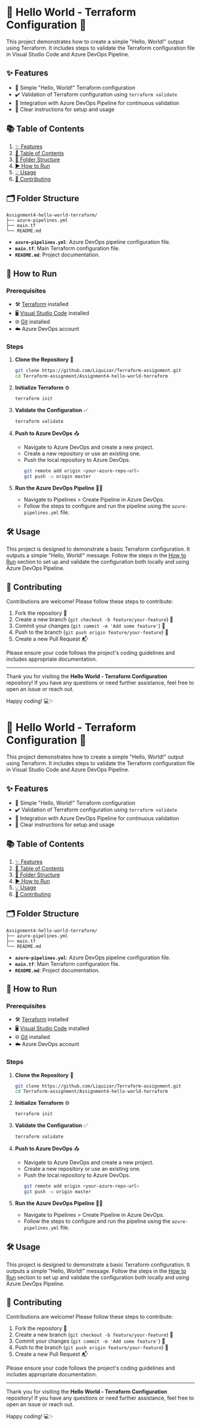 # 🌟 Hello World - Terraform Configuration 🌟

This project demonstrates how to create a simple "Hello, World!" output using Terraform. It includes steps to validate the Terraform configuration file in Visual Studio Code and Azure DevOps Pipeline.

## ✨ Features

- 📝 Simple "Hello, World!" Terraform configuration
- ✔️ Validation of Terraform configuration using `terraform validate`
- 🔄 Integration with Azure DevOps Pipeline for continuous validation
- 📖 Clear instructions for setup and usage

## 📚 Table of Contents

1. [✨ Features](#-features)
2. [📑 Table of Contents](#-table-of-contents)
3. [📁 Folder Structure](#-folder-structure)
4. [▶️ How to Run](#-how-to-run)
5. [💡 Usage](#-usage)
6. [🤝 Contributing](#-contributing)

## 🗂 Folder Structure

```
Assignment4-hello-world-terraform/
├── azure-pipelines.yml
├── main.tf
└── README.md
```

- **`azure-pipelines.yml`**: Azure DevOps pipeline configuration file.
- **`main.tf`**: Main Terraform configuration file.
- **`README.md`**: Project documentation.

## 🚀 How to Run

### Prerequisites

- 🛠 [Terraform](https://www.terraform.io/downloads) installed
- 🖥 [Visual Studio Code](https://code.visualstudio.com/) installed
- 🌐 [Git](https://git-scm.com/downloads) installed
- ☁️ Azure DevOps account

### Steps

1. **Clone the Repository** 🐙

   ```sh
   git clone https://github.com/Liquizar/Terraform-assignment.git
   cd Terraform-assignment/Assignment4-hello-world-terraform
   ```

2. **Initialize Terraform** ⚙️

   ```sh
   terraform init
   ```

3. **Validate the Configuration** ✅

   ```sh
   terraform validate
   ```

4. **Push to Azure DevOps** 📤

   - Navigate to Azure DevOps and create a new project.
   - Create a new repository or use an existing one.
   - Push the local repository to Azure DevOps.
     ```sh
     git remote add origin <your-azure-repo-url>
     git push -u origin master
     ```

5. **Run the Azure DevOps Pipeline** 🚴‍♂️
   - Navigate to Pipelines > Create Pipeline in Azure DevOps.
   - Follow the steps to configure and run the pipeline using the `azure-pipelines.yml` file.

## 🛠 Usage

This project is designed to demonstrate a basic Terraform configuration. It outputs a simple "Hello, World!" message. Follow the steps in the [How to Run](#-how-to-run) section to set up and validate the configuration both locally and using Azure DevOps Pipeline.

## 🤝 Contributing

Contributions are welcome! Please follow these steps to contribute:

1. Fork the repository 🍴
2. Create a new branch (`git checkout -b feature/your-feature`) 🌿
3. Commit your changes (`git commit -m 'Add some feature'`) 💬
4. Push to the branch (`git push origin feature/your-feature`) 🚀
5. Create a new Pull Request 📬

Please ensure your code follows the project's coding guidelines and includes appropriate documentation.

---

Thank you for visiting the **Hello World - Terraform Configuration** repository! If you have any questions or need further assistance, feel free to open an issue or reach out.

Happy coding! 💻✨

# 🌟 Hello World - Terraform Configuration 🌟

This project demonstrates how to create a simple "Hello, World!" output using Terraform. It includes steps to validate the Terraform configuration file in Visual Studio Code and Azure DevOps Pipeline.

## ✨ Features

- 📝 Simple "Hello, World!" Terraform configuration
- ✔️ Validation of Terraform configuration using `terraform validate`
- 🔄 Integration with Azure DevOps Pipeline for continuous validation
- 📖 Clear instructions for setup and usage

## 📚 Table of Contents

1. [✨ Features](#-features)
2. [📑 Table of Contents](#-table-of-contents)
3. [📁 Folder Structure](#-folder-structure)
4. [▶️ How to Run](#-how-to-run)
5. [💡 Usage](#-usage)
6. [🤝 Contributing](#-contributing)

## 🗂 Folder Structure

```
Assignment4-hello-world-terraform/
├── azure-pipelines.yml
├── main.tf
└── README.md
```

- **`azure-pipelines.yml`**: Azure DevOps pipeline configuration file.
- **`main.tf`**: Main Terraform configuration file.
- **`README.md`**: Project documentation.

## 🚀 How to Run

### Prerequisites

- 🛠 [Terraform](https://www.terraform.io/downloads) installed
- 🖥 [Visual Studio Code](https://code.visualstudio.com/) installed
- 🌐 [Git](https://git-scm.com/downloads) installed
- ☁️ Azure DevOps account

### Steps

1. **Clone the Repository** 🐙

   ```sh
   git clone https://github.com/Liquizar/Terraform-assignment.git
   cd Terraform-assignment/Assignment4-hello-world-terraform
   ```

2. **Initialize Terraform** ⚙️

   ```sh
   terraform init
   ```

3. **Validate the Configuration** ✅

   ```sh
   terraform validate
   ```

4. **Push to Azure DevOps** 📤

   - Navigate to Azure DevOps and create a new project.
   - Create a new repository or use an existing one.
   - Push the local repository to Azure DevOps.
     ```sh
     git remote add origin <your-azure-repo-url>
     git push -u origin master
     ```

5. **Run the Azure DevOps Pipeline** 🚴‍♂️
   - Navigate to Pipelines > Create Pipeline in Azure DevOps.
   - Follow the steps to configure and run the pipeline using the `azure-pipelines.yml` file.

## 🛠 Usage

This project is designed to demonstrate a basic Terraform configuration. It outputs a simple "Hello, World!" message. Follow the steps in the [How to Run](#-how-to-run) section to set up and validate the configuration both locally and using Azure DevOps Pipeline.

## 🤝 Contributing

Contributions are welcome! Please follow these steps to contribute:

1. Fork the repository 🍴
2. Create a new branch (`git checkout -b feature/your-feature`) 🌿
3. Commit your changes (`git commit -m 'Add some feature'`) 💬
4. Push to the branch (`git push origin feature/your-feature`) 🚀
5. Create a new Pull Request 📬

Please ensure your code follows the project's coding guidelines and includes appropriate documentation.

---

Thank you for visiting the **Hello World - Terraform Configuration** repository! If you have any questions or need further assistance, feel free to open an issue or reach out.

Happy coding! 💻✨
